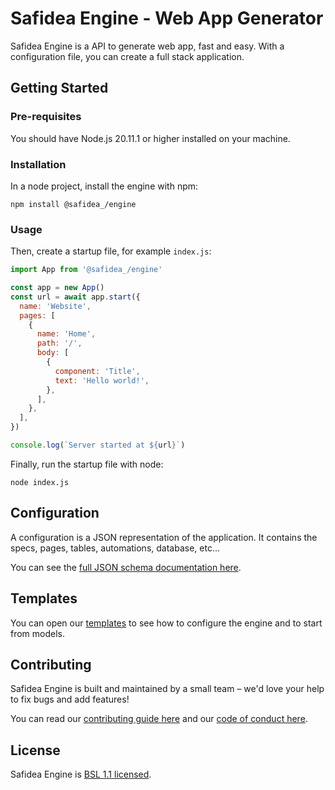 # Safidea Engine - Web App Generator

Safidea Engine is a API to generate web app, fast and easy. With a configuration file, you can create a full stack application.

## Getting Started

### Pre-requisites

You should have Node.js 20.11.1 or higher installed on your machine.

### Installation

In a node project, install the engine with npm:

```
npm install @safidea_/engine
```

### Usage

Then, create a startup file, for example `index.js`:

```js
import App from '@safidea_/engine'

const app = new App()
const url = await app.start({
  name: 'Website',
  pages: [
    {
      name: 'Home',
      path: '/',
      body: [
        {
          component: 'Title',
          text: 'Hello world!',
        },
      ],
    },
  ],
})

console.log(`Server started at ${url}`)
```

Finally, run the startup file with node:

```
node index.js
```

## Configuration

A configuration is a JSON representation of the application. It contains the specs, pages, tables, automations, database, etc...

You can see the [full JSON schema documentation here](https://json-schema.app/view/%23?url=https%3A%2F%2Fsafidea.com%2Fschemas%2Fapp.schema.json).

## Templates

You can open our [templates](https://github.com/safidea/templates) to see how to configure the engine and to start from models.

## Contributing

Safidea Engine is built and maintained by a small team – we'd love your help to fix bugs and add features!

You can read our [contributing guide here](https://github.com/safidea/engine/blob/main/docs/CONTRIBUTING.md) and our [code of conduct here](https://github.com/safidea/engine/blob/main/docs/CODE_OF_CONDUCT.md).

## License

Safidea Engine is [BSL 1.1 licensed](https://github.com/safidea/engine/blob/main/LICENSE).
